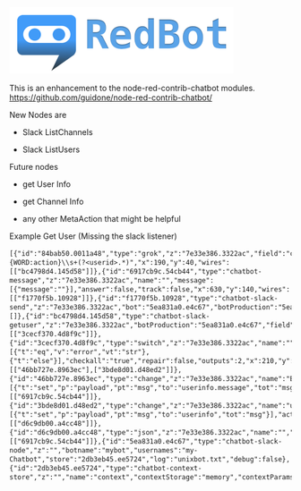 ![RedBot](https://github.com/guidone/node-red-contrib-chatbot/raw/master/docs/logo/RedBot_logo_small.png)


This is an enhancement to the node-red-contrib-chatbot modules.
https://github.com/guidone/node-red-contrib-chatbot/

New Nodes are 

* Slack ListChannels

* Slack ListUsers

Future nodes

* get User Info 

* get Channel Info 

* any other MetaAction that might be helpful

Example Get User (Missing the slack listener) 
```
[{"id":"84bab50.0011a48","type":"grok","z":"7e33e386.3322ac","field":"content","regex":"%{WORD:action}\\s+(?<userid>.*)","x":190,"y":40,"wires":[["bc4798d4.145d58"]]},{"id":"6917cb9c.54cb44","type":"chatbot-message","z":"7e33e386.3322ac","name":"","message":[{"message":""}],"answer":false,"track":false,"x":630,"y":140,"wires":[["f1770f5b.10928"]]},{"id":"f1770f5b.10928","type":"chatbot-slack-send","z":"7e33e386.3322ac","bot":"5ea831a0.e4c67","botProduction":"5ea831a0.e4c67","track":false,"outputs":0,"x":730,"y":220,"wires":[]},{"id":"bc4798d4.145d58","type":"chatbot-slack-getuser","z":"7e33e386.3322ac","botProduction":"5ea831a0.e4c67","field":"userid","x":200,"y":140,"wires":[["3cecf370.4d8f9c"]]},{"id":"3cecf370.4d8f9c","type":"switch","z":"7e33e386.3322ac","name":"","property":"type","propertyType":"msg","rules":[{"t":"eq","v":"error","vt":"str"},{"t":"else"}],"checkall":"true","repair":false,"outputs":2,"x":210,"y":220,"wires":[["46bb727e.8963ec"],["3bde8d01.d48ed2"]]},{"id":"46bb727e.8963ec","type":"change","z":"7e33e386.3322ac","name":"Error","rules":[{"t":"set","p":"payload","pt":"msg","to":"userinfo.message","tot":"msg"}],"action":"","property":"","from":"","to":"","reg":false,"x":450,"y":140,"wires":[["6917cb9c.54cb44"]]},{"id":"3bde8d01.d48ed2","type":"change","z":"7e33e386.3322ac","name":"userinfo","rules":[{"t":"set","p":"payload","pt":"msg","to":"userinfo","tot":"msg"}],"action":"","property":"","from":"","to":"","reg":false,"x":400,"y":220,"wires":[["d6c9db00.a4cc48"]]},{"id":"d6c9db00.a4cc48","type":"json","z":"7e33e386.3322ac","name":"","property":"payload","action":"","pretty":true,"x":550,"y":220,"wires":[["6917cb9c.54cb44"]]},{"id":"5ea831a0.e4c67","type":"chatbot-slack-node","z":"","botname":"mybot","usernames":"my-Chatbot","store":"2db3eb45.ee5724","log":"unixbot.txt","debug":false},{"id":"2db3eb45.ee5724","type":"chatbot-context-store","z":"","name":"context","contextStorage":"memory","contextParams":""}]
```
